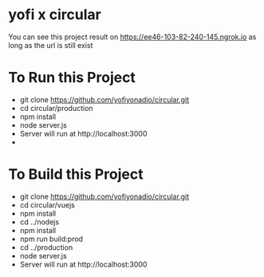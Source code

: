 # yofi x circular

You can see this project result on https://ee46-103-82-240-145.ngrok.io as long as the url is still exist

# To Run this Project
- git clone https://github.com/yofiyonadio/circular.git
- cd circular/production
- npm install
- node server.js
- Server will run at http://localhost:3000
- 

# To Build this Project
- git clone https://github.com/yofiyonadio/circular.git
- cd circular/vuejs
- npm install
- cd ../nodejs
- npm install
- npm run build:prod
- cd ../production
- node server.js
- Server will run at http://localhost:3000




